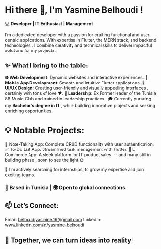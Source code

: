 # **Hi there 👋, I'm Yasmine Belhoudi !**
💻 **Developer | IT Enthusiast | Management**

I’m a dedicated developer with a passion for crafting functional and user-centric applications. With expertise in Flutter, the MERN stack, and backend technologies .
I combine creativity and technical skills to deliver impactful solutions for my projects.

## ✨ What I bring to the table:

**🌐 Web Development**: Dynamic websites and interactive experiences.
**📱 Mobile App Development**: Smooth and intuitive Flutter applications.
**🎨 UI/UX Design**: Creating user-friendly and visually appealing interfaces , certainly with tons of love ❤️.
**🌟 Leadership**: Ex Former leader of the Tunisia 88 Music Club and trained in leadership practices .
🎓 Currently pursuing my **Bachelor's degree in IT** , while building innovative projects and seeking enriching opportunities.

# 💡 **Notable Projects:**

📝 Note-Taking App: Complete CRUD functionality with user authentication.
✅ To-Do List App: Streamlined task management with Flutter.
🛒 E-Commerce App: A sleek platform for IT product sales.
-- and many still in building phase , soon to see the light 🌞

🚀 I’m actively searching for internships, to grow my expertise and join exciting teams.

### 📍 Based in Tunisia | 🌍 Open to global connections.

## 📫 Let’s Connect:

Email: belhoudiyasmine.19@gmail.com
LinkedIn: www.linkedin.com/in/yasmine-belhoudi


## 💙 Together, we can turn ideas into reality!
